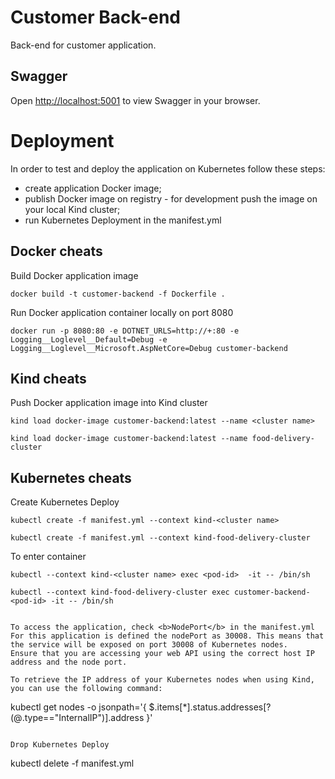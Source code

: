 
# Customer Back-end

Back-end for customer application.

## Swagger

Open [http://localhost:5001](http://localhost:5001) to view Swagger in your browser.

# Deployment

In order to test and deploy the application on Kubernetes follow these steps:
- create application Docker image;
- publish Docker image on registry - for development push the image on your local Kind cluster;
- run Kubernetes Deployment in the manifest.yml


## Docker cheats

Build Docker application image

```
docker build -t customer-backend -f Dockerfile .
```

Run Docker application container locally on port 8080

```
docker run -p 8080:80 -e DOTNET_URLS=http://+:80 -e Logging__Loglevel__Default=Debug -e Logging__Loglevel__Microsoft.AspNetCore=Debug customer-backend
```

## Kind cheats

Push Docker application image into Kind cluster
```
kind load docker-image customer-backend:latest --name <cluster name>

kind load docker-image customer-backend:latest --name food-delivery-cluster
```

## Kubernetes cheats

Create Kubernetes Deploy
```
kubectl create -f manifest.yml --context kind-<cluster name>

kubectl create -f manifest.yml --context kind-food-delivery-cluster
```


To enter container

```
kubectl --context kind-<cluster name> exec <pod-id>  -it -- /bin/sh

kubectl --context kind-food-delivery-cluster exec customer-backend-<pod-id> -it -- /bin/sh


To access the application, check <b>NodePort</b> in the manifest.yml
For this application is defined the nodePort as 30008. This means that the service will be exposed on port 30008 of Kubernetes nodes. 
Ensure that you are accessing your web API using the correct host IP address and the node port.

To retrieve the IP address of your Kubernetes nodes when using Kind, you can use the following command:
```
kubectl get nodes -o jsonpath='{ $.items[*].status.addresses[?(@.type=="InternalIP")].address }'
```

Drop Kubernetes Deploy
```
kubectl delete -f manifest.yml
```
